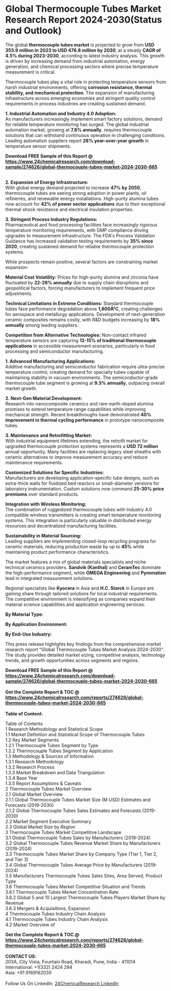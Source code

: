 <h1>Global Thermocouple Tubes Market Research Report 2024-2030(Status and Outlook)</h1><p>The global <strong>thermocouple tubes market</strong> is projected to grow from <strong>USD 353.9 million in 2023 to USD 476.8 million by 2030</strong>, at a steady <strong>CAGR of 4.5% during 2023-2030</strong>, according to latest industry analysis. This growth is driven by increasing demand from industrial automation, energy generation, and chemical processing sectors where precise temperature measurement is critical.</p><p>Thermocouple tubes play a vital role in protecting temperature sensors from harsh industrial environments, offering <strong>corrosion resistance, thermal stability, and mechanical protection</strong>. The expansion of manufacturing infrastructure across emerging economies and stringent quality control requirements in process industries are creating sustained demand.</p><p><strong>1. Industrial Automation and Industry 4.0 Adoption:</strong><br>
As manufacturers increasingly implement smart factory solutions, demand for reliable temperature monitoring has surged. The global industrial automation market, growing at <strong>7.8% annually</strong>, requires thermocouple solutions that can withstand continuous operation in challenging conditions. Leading automation suppliers report <strong>28% year-over-year growth</strong> in temperature sensor shipments.</p><div><b>Download FREE Sample of this Report @ 
            <a href="https://www.24chemicalresearch.com/download-sample/274626/global-thermocouple-tubes-market-2024-2030-665">
            https://www.24chemicalresearch.com/download-sample/274626/global-thermocouple-tubes-market-2024-2030-665</a></b></div><br><p><strong>2. Expansion of Energy Infrastructure:</strong><br>
With global energy demand projected to increase <strong>47% by 2050</strong>, thermocouple tubes are seeing strong adoption in power plants, oil refineries, and renewable energy installations. High-purity alumina tubes now account for <strong>42% of power sector applications</strong> due to their exceptional thermal shock resistance and electrical insulation properties.</p><p><strong>3. Stringent Process Industry Regulations:</strong><br>
Pharmaceutical and food processing facilities face increasingly rigorous temperature monitoring requirements, with GMP compliance driving upgrades to measurement infrastructure. The FDA's Process Validation Guidance has increased validation testing requirements by <strong>35% since 2020</strong>, creating sustained demand for reliable thermocouple protection systems.</p><p>While prospects remain positive, several factors are constraining market expansion:</p><p><strong>Material Cost Volatility:</strong> Prices for high-purity alumina and zirconia have fluctuated by <strong>22-28% annually</strong> due to supply chain disruptions and geopolitical factors, forcing manufacturers to implement frequent price adjustments.</p><p><strong>Technical Limitations in Extreme Conditions:</strong> Standard thermocouple tubes face performance degradation above <strong>1,800Â°C</strong>, creating challenges for aerospace and metallurgy applications. Development of next-generation ceramic composites remains costly, with R&amp;D budgets increasing by <strong>18% annually</strong> among leading suppliers.</p><p><strong>Competition from Alternative Technologies:</strong> Non-contact infrared temperature sensors are capturing <strong>12-15% of traditional thermocouple applications</strong> in accessible measurement scenarios, particularly in food processing and semiconductor manufacturing.</p><p><strong>1. Advanced Manufacturing Applications:</strong><br>
Additive manufacturing and semiconductor fabrication require ultra-precise temperature control, creating demand for specialty tubes capable of maintaining stability in vacuum environments. The semiconductor-grade thermocouple tube segment is growing at <strong>9.3% annually</strong>, outpacing overall market growth.</p><p><strong>2. Next-Gen Material Development:</strong><br>
Research into nanocomposite ceramics and rare-earth-doped alumina promises to extend temperature range capabilities while improving mechanical strength. Recent breakthroughs have demonstrated <strong>40% improvement in thermal cycling performance</strong> in prototype nanocomposite tubes.</p><p><strong>3. Maintenance and Retrofitting Market:</strong><br>
With industrial equipment lifetimes extending, the retrofit market for upgraded thermocouple protection systems represents a <strong>USD 72 million</strong> annual opportunity. Many facilities are replacing legacy steel sheaths with ceramic alternatives to improve measurement accuracy and reduce maintenance requirements.</p><p><strong>Customized Solutions for Specific Industries:</strong><br>
	Manufacturers are developing application-specific tube designs, such as extra-thick walls for fluidized bed reactors or small-diameter versions for laboratory instrumentation. Custom solutions now command <strong>25-30% price premiums</strong> over standard products.</p><p><strong>Integration with Wireless Monitoring:</strong><br>
	The combination of ruggedized thermocouple tubes with Industry 4.0 compatible wireless transmitters is creating smart temperature monitoring systems. This integration is particularly valuable in distributed energy resources and decentralized manufacturing facilities.</p><p><strong>Sustainability in Material Sourcing:</strong><br>
	Leading suppliers are implementing closed-loop recycling programs for ceramic materials, reducing production waste by up to <strong>45%</strong> while maintaining product performance characteristics.</p><p>The market features a mix of global materials specialists and niche technical ceramics providers. <strong>Sandvik (Kanthal)</strong> and <strong>CeramTec</strong> dominate the high-performance segment, while <strong>OMEGA Engineering</strong> and <strong>Pyromation</strong> lead in integrated measurement solutions.</p><p>Regional specialists like <strong>Kyocera</strong> in Asia and <strong>H.C. Starck</strong> in Europe are gaining share through tailored solutions for local industrial requirements. The competitive environment is intensifying as companies expand their material science capabilities and application engineering services.</p><p><strong>By Material Type:</strong></p><p><strong>By Application Environment:</strong></p><p><strong>By End-Use Industry:</strong></p><p>This press release highlights key findings from the comprehensive market research report "Global Thermocouple Tubes Market Analysis 2024-2030". The study provides detailed market sizing, competitive analysis, technology trends, and growth opportunities across segments and regions.</p><div><b>Download FREE Sample of this Report @ 
            <a href="https://www.24chemicalresearch.com/download-sample/274626/global-thermocouple-tubes-market-2024-2030-665">
            https://www.24chemicalresearch.com/download-sample/274626/global-thermocouple-tubes-market-2024-2030-665</a></b></div><br><div><b>Get the Complete Report & TOC @ 
            <a href="https://www.24chemicalresearch.com/reports/274626/global-thermocouple-tubes-market-2024-2030-665">
            https://www.24chemicalresearch.com/reports/274626/global-thermocouple-tubes-market-2024-2030-665</a></b></div><br>
            <b>Table of Content:</b><p>Table of Contents<br />
1 Research Methodology and Statistical Scope<br />
1.1 Market Definition and Statistical Scope of Thermocouple Tubes<br />
1.2 Key Market Segments<br />
1.2.1 Thermocouple Tubes Segment by Type<br />
1.2.2 Thermocouple Tubes Segment by Application<br />
1.3 Methodology & Sources of Information<br />
1.3.1 Research Methodology<br />
1.3.2 Research Process<br />
1.3.3 Market Breakdown and Data Triangulation<br />
1.3.4 Base Year<br />
1.3.5 Report Assumptions & Caveats<br />
2 Thermocouple Tubes Market Overview<br />
2.1 Global Market Overview<br />
2.1.1 Global Thermocouple Tubes Market Size (M USD) Estimates and Forecasts (2019-2030)<br />
2.1.2 Global Thermocouple Tubes Sales Estimates and Forecasts (2019-2030)<br />
2.2 Market Segment Executive Summary<br />
2.3 Global Market Size by Region<br />
3 Thermocouple Tubes Market Competitive Landscape<br />
3.1 Global Thermocouple Tubes Sales by Manufacturers (2019-2024)<br />
3.2 Global Thermocouple Tubes Revenue Market Share by Manufacturers (2019-2024)<br />
3.3 Thermocouple Tubes Market Share by Company Type (Tier 1, Tier 2, and Tier 3)<br />
3.4 Global Thermocouple Tubes Average Price by Manufacturers (2019-2024)<br />
3.5 Manufacturers Thermocouple Tubes Sales Sites, Area Served, Product Type<br />
3.6 Thermocouple Tubes Market Competitive Situation and Trends<br />
3.6.1 Thermocouple Tubes Market Concentration Rate<br />
3.6.2 Global 5 and 10 Largest Thermocouple Tubes Players Market Share by Revenue<br />
3.6.3 Mergers & Acquisitions, Expansion<br />
4 Thermocouple Tubes Industry Chain Analysis<br />
4.1 Thermocouple Tubes Industry Chain Analysis<br />
4.2 Market Overview of</p><div><b>Get the Complete Report & TOC @ 
            <a href="https://www.24chemicalresearch.com/reports/274626/global-thermocouple-tubes-market-2024-2030-665">
            https://www.24chemicalresearch.com/reports/274626/global-thermocouple-tubes-market-2024-2030-665</a></b></div><br><b>CONTACT US:</b><br>
            203A, City Vista, Fountain Road, Kharadi, Pune, India - 411014<br>
            International: +1(332) 2424 294<br>
            Asia: +91 9169162030 <br><br>
            Follow Us On LinkedIn: <a href="https://www.linkedin.com/company/24chemicalresearch/">24ChemicalResearch LinkedIn</a>